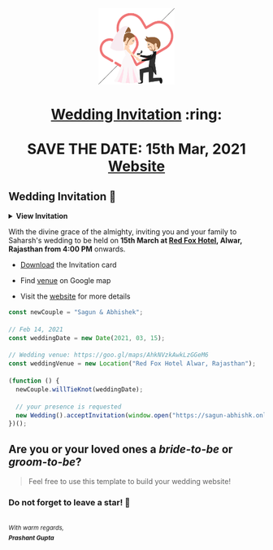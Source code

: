 <p align="center"><a href="https://www.sagun-abhishek.online/WeddingInvite/"><img src="./assets/wedding.gif" width="150px" height="150px"/></a></p>
<h1 align="center"><a href="https://sagun-abhishek.netlify.app/assets/Sagun & Abhishek.pdf">Wedding Invitation</a> :ring: <br> <br> SAVE THE DATE: 15th Mar, 2021 <br> <a href="https://sagun-abhishek.online/">Website</a></h1>

## Wedding Invitation :ring:

<details>
  <summary><strong>View Invitation</strong></summary>
  <a href="https://sagun-abhishk.online/"><img src="./assets/img/Wedding_Invitation.jpeg" /></a>
</details>

With the divine grace of the almighty, inviting you and your family to Saharsh's wedding to be held on **15th March at [Red Fox Hotel](https://goo.gl/maps/AhkNVzkAwkLzGGeM6), Alwar, Rajasthan from 4:00 PM** onwards.

- [Download](https://raw.githubusercontent.com/prguptadev/wed-invite/a9e052b96e55ec8c7ff3d08a7788c96732bca76c/invitation/Sagun%20%26%20Abhishek.pdf) the Invitation card

- Find [venue](https://goo.gl/maps/AhkNVzkAwkLzGGeM6) on Google map

- Visit the [website](https://sagun-abhishk.online) for more details

```js
const newCouple = "Sagun & Abhishek";

// Feb 14, 2021
const weddingDate = new Date(2021, 03, 15);

// Wedding venue: https://goo.gl/maps/AhkNVzkAwkLzGGeM6
const weddingVenue = new Location("Red Fox Hotel Alwar, Rajasthan");

(function () {
  newCouple.willTieKnot(weddingDate);

  // your presence is requested
  new Wedding().acceptInvitation(window.open("https://sagun-abhishk.online/"));
})();
```

## Are you or your loved ones a _bride-to-be_ or _groom-to-be_?

> Feel free to use this template to build your wedding website!

### Do not forget to leave a star! :hugs:

<br><sup><i>With warm regards,<br>
**Prashant Gupta**<i></sup><br>
